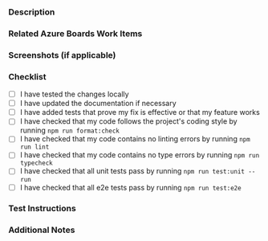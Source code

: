 ### Description
<!-- Provide a brief description of the changes in this PR. -->

### Related Azure Boards Work Items
<!--
  Mention any Azure Boards work items that are related to this pull request.
  https://dev.azure.com/dts-stn/canada%20dental%20care%20plan/_backlogs/

  Use AB# to link from GitHub to Azure Boards work items. For example: "AB#{id}".
  https://learn.microsoft.com/en-ca/azure/devops/boards/github/link-to-from-github?view=azure-devops#use-ab-to-link-from-github-to-azure-boards-work-items
-->

### Screenshots (if applicable)
<!-- Include screenshots or GIFs if the changes are visual. -->

### Checklist
<!-- Go through each item and check it with an "x" inside the square brackets. -->
- [ ] I have tested the changes locally
- [ ] I have updated the documentation if necessary
- [ ] I have added tests that prove my fix is effective or that my feature works
- [ ] I have checked that my code follows the project's coding style by running `npm run format:check`
- [ ] I have checked that my code contains no linting errors by running `npm run lint`
- [ ] I have checked that my code contains no type errors by running `npm run typecheck`
- [ ] I have checked that all unit tests pass by running `npm run test:unit -- run`
- [ ] I have checked that all e2e tests pass by running `npm run test:e2e`

### Test Instructions
<!-- Provide step-by-step instructions on how to test the changes made in this PR. Include any specific setup or prerequisites needed for testing. -->

### Additional Notes
<!-- Include any additional information or context about the PR that might be helpful for reviewers. -->
